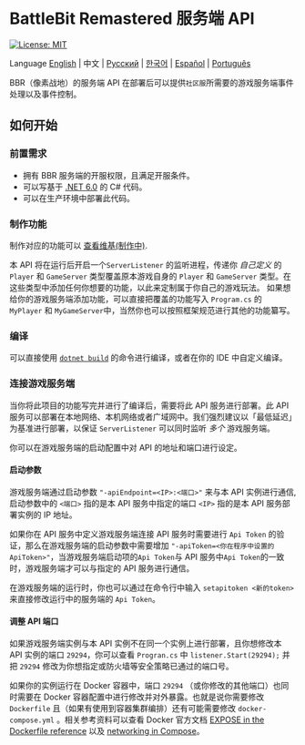 ﻿# BattleBit Remastered 服务端 API

[![License: MIT](https://img.shields.io/badge/License-MIT-yellow.svg)](https://opensource.org/licenses/MIT)

Language [English](/README.md) | 中文 | [Русский](/README-ruRU.md) | [한국어](/README-koKR.md) | [Español](/README-esES.md) | [Português](/README-ptBR.md) 
 
BBR（像素战地）的服务端 API 在部署后可以提供`社区服`所需要的游戏服务端事件处理以及事件控制。

## 如何开始

### 前置需求

- 拥有 BBR 服务端的开服权限，且满足开服条件。
- 可以写基于 [.NET 6.0](https://dotnet.microsoft.com/en-us/download/dotnet/6.0) 的 C# 代码。
- 可以在生产环境中部署此代码。

### 制作功能

制作对应的功能可以 [查看维基(制作中)](https://github.com/MrOkiDoki/BattleBit-Community-Server-API/wiki).

本 API 将在运行后开启一个`ServerListener` 的监听进程，传递你 *自己定义* 的 `Player` 和 `GameServer` 类型覆盖原本游戏自身的 `Player` 和 `GameServer` 类型。在这些类型中添加任何你想要的功能，以此来定制属于你自己的游戏玩法。
如果想给你的游戏服务端添加功能，可以直接把覆盖的功能写入 `Program.cs` 的 `MyPlayer` 和 `MyGameServer`中，当然你也可以按照框架规范进行其他的功能纂写。

### 编译

可以直接使用 [`dotnet build`](https://learn.microsoft.com/en-us/dotnet/core/tools/dotnet-build) 的命令进行编译，或者在你的 IDE 中自定义编译。

### 连接游戏服务端

当你将此项目的功能写完并进行了编译后，需要将此 API 服务进行部署。此 API 服务可以部署在本地网络、本机网络或者广域网中。我们强烈建议以「最低延迟」为基准进行部署，以保证 `ServerListener` 可以同时监听 *多个* 游戏服务端。

你可以在游戏服务端的启动配置中对 API 的地址和端口进行设定。

#### 启动参数
游戏服务端通过启动参数 `"-apiEndpoint=<IP>:<端口>"` 来与本 API 实例进行通信, 启动参数中的 `<端口>` 指的是本 API 服务中指定的端口 `<IP>` 指的是本 API 服务部署实例的 IP 地址。

如果你在 API 服务中定义游戏服务端连接 API 服务时需要进行 `Api Token` 的验证，那么在游戏服务端的启动参数中需要增加 `"-apiToken=<你在程序中设置的 ApiToken>"`，当游戏服务端启动项的`Api Token`与 API 服务中`Api Token`的一致时，游戏服务端才可以与指定的 API 服务进行通信。

在游戏服务端的运行时，你也可以通过在命令行中输入 `setapitoken <新的token>` 来直接修改运行中的服务端的 `Api Token`。

#### 调整 API 端口
如果游戏服务端实例与本 API 实例不在同一个实例上进行部署，且你想修改本 API 实例的端口 `29294`，你可以查看 `Progran.cs` 中 `listener.Start(29294);` 并把 `29294` 修改为你想指定或防火墙等安全策略已通过的端口号。

如果你的实例运行在 Docker 容器中，端口 `29294` （或你修改的其他端口）也同时需要在 Docker 容器配置中进行修改并对外暴露。也就是说你需要修改 `Dockerfile` 且（如果有使用到容器集群编排）还有可能需要修改 `docker-compose.yml` 。相关参考资料可以查看 Docker 官方文档 [EXPOSE in the Dockerfile reference](https://docs.docker.com/engine/reference/builder/#expose) 以及 [networking in Compose](https://docs.docker.com/compose/networking/)。